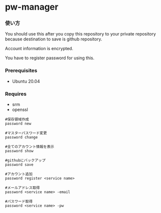 # pw-manager

### 使い方
You should use this after you copy this repository to your private repository because destination to save is github repository.

Account information is encrypted.

You have to register password for using this.

### Prerequisites
* Ubuntu 20.04

### Requires
* srm
* openssl

```
#保存領域作成
password new

#マスターパスワード変更
password change

#全てのアカウント情報を表示
password show

#githubにバックアップ
password save

#アカウント追加
password register <service name>

#メールアドレス取得
password <service name> -email

#パスワード取得
password <service name> -pw
```
